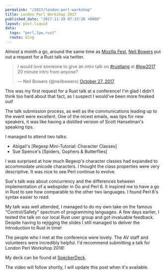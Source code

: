 ```yaml
---
permalink: "/2017/london-perl-workshop"
title: London Perl Workshop 2017
published_date: "2017-11-28 07:33:26 +0000"
layout: post.liquid
data:
  tags: "perl,lpw,rust"
  route: blog
---
```

Almost a month a go, around the same time as [Mozilla
Fest](https://mozillafestival.org/), [Neil
Bowers](https://twitter.com/neilbowers) put out a request for a Rust talk via
twitter.

> I would love someone to give an intro talk on <a href="https://twitter.com/hashtag/rustlang?src=hash&amp;ref_src=twsrc%5Etfw">#rustlang</a> at <a href="https://twitter.com/hashtag/lpw2017?src=hash&amp;ref_src=twsrc%5Etfw">#lpw2017</a><br>20 minute intro from anyone?</p>&mdash; Neil Bowers (@neilbowers) <a href="https://twitter.com/neilbowers/status/923984954752667648?ref_src=twsrc%5Etfw">October 27, 2017</a>


This was my first request for a Rust talk at a conference! I'm glad I didn't think too hard about that fact, as I suspect I would've been more freaked out!

The talk submission process, as well as the communications leading up to the event were excellent. One of the nicest emails, was tips for new speakers, it was like having a distilled version of Scott Hanselman's speaking tips.

I managed to attend two talks:

- Abigail's [Regexp Mini-Tutorial: Character Classes]
- Sue Spence's [Spiders, Gophers & Butterflies]

I was surprised at how much Regexp's character classes had expanded to accommodate unicode characters. I thought the class properties were very descriptive. It was nice to see Perl continue to evolve.

Sue's talk was about concurrency and the differences between implementation of a webspider in Go and Perl 6. It inspired me to have a go in Rust to see how comparable to the other two languages. I found Perl 6's syntax easier to read.

My talk was well attended, I managed to do my own take on the famous "Control/Safety" spectrum of programming languages. A few days earlier, I tested the talk on our local Rust user group and got invaluable feedback. Despite having to rejigging the slides I still managed to deliver the Introduction to Rust in time!

The people who I met at the conference were lovely. The AV staff and volunteers were incredibly helpful. I'd recommend submitting a talk for London Perl Workshop 2018!

My deck can be found at [SpeckerDeck](https://speakerdeck.com/booyaa/introduction-to-rust-lpw-2017).

The video will follow shortly, I will update this post when it's available.
